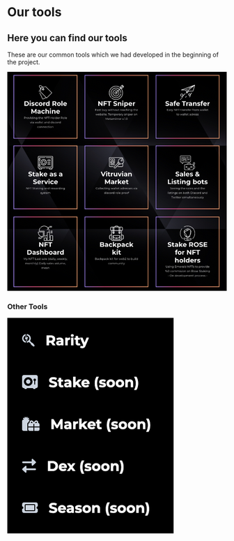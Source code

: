 # Our tools

## Here you can find our tools

These are our common tools which we had developed in the beginning of the project.

![](<../.gitbook/assets/Schermafbeelding 2022-05-26 om 16.32.51.png>)

### Other Tools

![](<../.gitbook/assets/Schermafbeelding 2022-05-26 om 16.18.22.png>)
